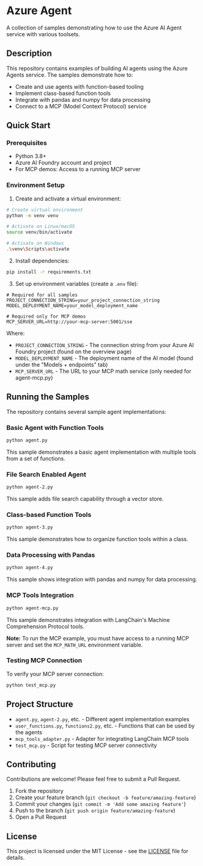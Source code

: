 # Azure Agent

A collection of samples demonstrating how to use the Azure AI Agent service with various toolsets.

## Description

This repository contains examples of building AI agents using the Azure Agents service. The samples demonstrate how to:
- Create and use agents with function-based tooling
- Implement class-based function tools
- Integrate with pandas and numpy for data processing
- Connect to a MCP (Model Context Protocol) service

## Quick Start

### Prerequisites

- Python 3.8+
- Azure AI Foundry account and project
- For MCP demos: Access to a running MCP server

### Environment Setup

1. Create and activate a virtual environment:
```bash
# Create virtual environment
python -m venv venv

# Activate on Linux/macOS
source venv/bin/activate

# Activate on Windows
.\venv\Scripts\activate
```

2. Install dependencies:
```bash
pip install -r requirements.txt
```

3. Set up environment variables (create a `.env` file):
```
# Required for all samples
PROJECT_CONNECTION_STRING=your_project_connection_string
MODEL_DEPLOYMENT_NAME=your_model_deployment_name

# Required only for MCP demos
MCP_SERVER_URL=http://your-mcp-server:5001/sse
```

Where:
- `PROJECT_CONNECTION_STRING` - The connection string from your Azure AI Foundry project (found on the overview page)
- `MODEL_DEPLOYMENT_NAME` - The deployment name of the AI model (found under the "Models + endpoints" tab)
- `MCP_SERVER_URL` - The URL to your MCP math service (only needed for agent-mcp.py)

## Running the Samples

The repository contains several sample agent implementations:

### Basic Agent with Function Tools

```bash
python agent.py
```
This sample demonstrates a basic agent implementation with multiple tools from a set of functions.

### File Search Enabled Agent

```bash
python agent-2.py
```
This sample adds file search capability through a vector store.

### Class-based Function Tools

```bash
python agent-3.py
```
This sample demonstrates how to organize function tools within a class.

### Data Processing with Pandas

```bash
python agent-4.py
```
This sample shows integration with pandas and numpy for data processing.

### MCP Tools Integration

```bash
python agent-mcp.py
```
This sample demonstrates integration with LangChain's Machine Comprehension Protocol tools.

**Note:** To run the MCP example, you must have access to a running MCP server and set the `MCP_MATH_URL` environment variable.

### Testing MCP Connection

To verify your MCP server connection:

```bash
python test_mcp.py
```

## Project Structure

- `agent.py`, `agent-2.py`, etc. - Different agent implementation examples
- `user_functions.py`, `functions2.py`, etc. - Functions that can be used by the agents
- `mcp_tools_adapter.py` - Adapter for integrating LangChain MCP tools
- `test_mcp.py` - Script for testing MCP server connectivity

## Contributing

Contributions are welcome! Please feel free to submit a Pull Request.

1. Fork the repository
2. Create your feature branch (`git checkout -b feature/amazing-feature`)
3. Commit your changes (`git commit -m 'Add some amazing feature'`)
4. Push to the branch (`git push origin feature/amazing-feature`)
5. Open a Pull Request

## License

This project is licensed under the MIT License - see the [LICENSE](LICENSE) file for details.



